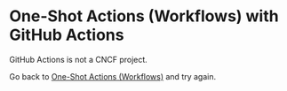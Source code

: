 # One-Shot Actions (Workflows) with GitHub Actions

GitHub Actions is not a CNCF project.

Go back to [One-Shot Actions (Workflows)](README.md) and try again.
